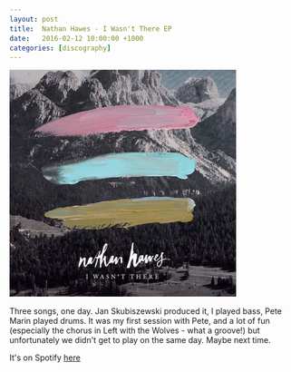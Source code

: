 ```yaml
---
layout: post
title:  Nathan Hawes - I Wasn't There EP
date:   2016-02-12 10:00:00 +1000
categories: [discography]
---
```


![](/assets/discography/i-wasnt-there.jpg)

Three songs, one day. Jan Skubiszewski produced it, I played bass, Pete Marin played drums. It was my first session with Pete, and a lot of fun (especially the chorus in Left with the Wolves - what a groove!) but unfortunately we didn't get to play on the same day. Maybe next time.

It's on Spotify [here](https://open.spotify.com/album/4PbKDp3dPjQpiATsSvKKgp)